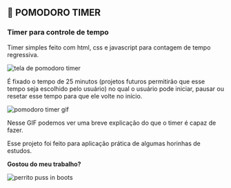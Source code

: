
## 🍅 POMODORO TIMER 
### Timer para controle de tempo

Timer simples feito com html, css e javascript para contagem de tempo regressiva.

![tela de pomodoro timer](https://lh3.googleusercontent.com/pw/AMWts8AM0Ege5XQ3lzvtRN9TCNAxbI3KxATudhsE077Coz0QpZgowMetiVuqyzkyVN2SgANSbZ77MUDOKjJWHlgShtdggI3MR2YgOtdWEiLprn4LMHm3c7DSTbctdUBmGlDVys8KlB1HtE_Q6Em8LvcKsiE=w1066-h620-no?authuser=2)

É fixado o tempo de 25 minutos (projetos futuros permitirão que esse tempo seja escolhido pelo usuário) no qual o usuário pode iniciar, pausar ou resetar esse tempo para que ele volte no início.

![pomodoro timer gif](https://media.giphy.com/media/b9EpzFDBGJBCK7oF5C/giphy.gif)

Nesse GIF podemos ver uma breve explicação do que o timer é capaz de fazer.

Esse projeto foi feito para aplicação prática de algumas horinhas de estudos.

**Gostou do meu trabalho?**

![perrito puss in boots](https://media.giphy.com/media/LCl42IYRY7GMf98ohR/giphy.gif)
